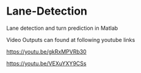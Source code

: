 # Lane-Detection
Lane detection and turn prediction in Matlab


Video Outputs can found at following youtube links

https://youtu.be/gkRxMPVRb30

https://youtu.be/VEXuYXY9CSs
